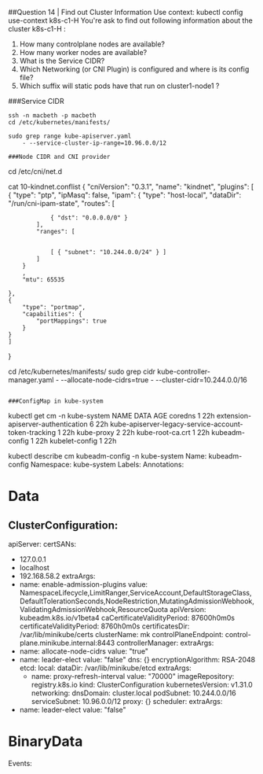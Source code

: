 ##Question 14 | Find out Cluster Information
Use context: kubectl config use-context k8s-c1-H
You're ask to find out following information about the cluster k8s-c1-H :
1. How many controlplane nodes are available?
2. How many worker nodes are available?
3. What is the Service CIDR?
4. Which Networking (or CNI Plugin) is configured and where is its config file?
5. Which suffix will static pods have that run on cluster1-node1 ?

###Service CIDR

```
ssh -n macbeth -p macbeth
cd /etc/kubernetes/manifests/

sudo grep range kube-apiserver.yaml
    - --service-cluster-ip-range=10.96.0.0/12

###Node CIDR and CNI provider

```
cd /etc/cni/net.d

cat 10-kindnet.conflist
{
	"cniVersion": "0.3.1",
	"name": "kindnet",
	"plugins": [
	{
		"type": "ptp",
		"ipMasq": false,
		"ipam": {
			"type": "host-local",
			"dataDir": "/run/cni-ipam-state",
			"routes": [


				{ "dst": "0.0.0.0/0" }
			],
			"ranges": [


				[ { "subnet": "10.244.0.0/24" } ]
			]
		}
		,
		"mtu": 65535

	},
	{
		"type": "portmap",
		"capabilities": {
			"portMappings": true
		}
	}
	]
}


cd /etc/kubernetes/manifests/
sudo grep cidr kube-controller-manager.yaml
    - --allocate-node-cidrs=true
    - --cluster-cidr=10.244.0.0/16

```

###ConfigMap in kube-system
```
kubectl get cm -n kube-system
NAME                                                   DATA   AGE
coredns                                                1      22h
extension-apiserver-authentication                     6      22h
kube-apiserver-legacy-service-account-token-tracking   1      22h
kube-proxy                                             2      22h
kube-root-ca.crt                                       1      22h
kubeadm-config                                         1      22h
kubelet-config                                         1      22h



kubectl describe cm kubeadm-config -n kube-system
Name:         kubeadm-config
Namespace:    kube-system
Labels:       <none>
Annotations:  <none>

Data
====
ClusterConfiguration:
----
apiServer:
  certSANs:
  - 127.0.0.1
  - localhost
  - 192.168.58.2
  extraArgs:
  - name: enable-admission-plugins
    value: NamespaceLifecycle,LimitRanger,ServiceAccount,DefaultStorageClass,DefaultTolerationSeconds,NodeRestriction,MutatingAdmissionWebhook,ValidatingAdmissionWebhook,ResourceQuota
apiVersion: kubeadm.k8s.io/v1beta4
caCertificateValidityPeriod: 87600h0m0s
certificateValidityPeriod: 8760h0m0s
certificatesDir: /var/lib/minikube/certs
clusterName: mk
controlPlaneEndpoint: control-plane.minikube.internal:8443
controllerManager:
  extraArgs:
  - name: allocate-node-cidrs
    value: "true"
  - name: leader-elect
    value: "false"
dns: {}
encryptionAlgorithm: RSA-2048
etcd:
  local:
    dataDir: /var/lib/minikube/etcd
    extraArgs:
    - name: proxy-refresh-interval
      value: "70000"
imageRepository: registry.k8s.io
kind: ClusterConfiguration
kubernetesVersion: v1.31.0
networking:
  dnsDomain: cluster.local
  podSubnet: 10.244.0.0/16
  serviceSubnet: 10.96.0.0/12
proxy: {}
scheduler:
  extraArgs:
  - name: leader-elect
    value: "false"



BinaryData
====

Events:  <none>
```

